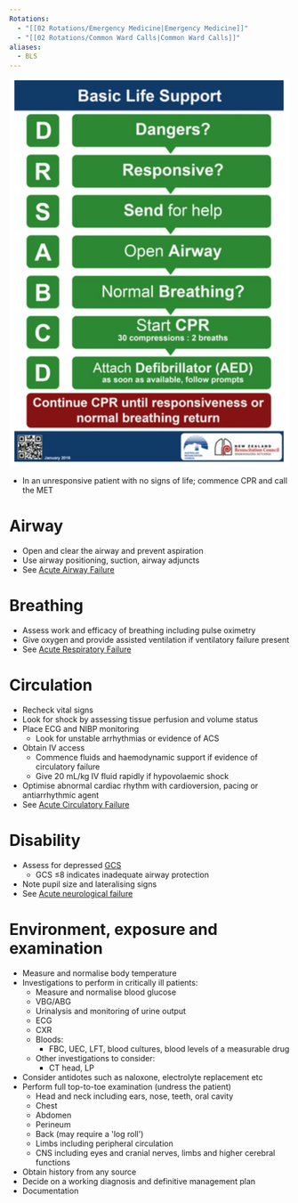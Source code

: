 ```yaml
---
Rotations:
  - "[[02 Rotations/Emergency Medicine|Emergency Medicine]]"
  - "[[02 Rotations/Common Ward Calls|Common Ward Calls]]"
aliases:
  - BLS
---
```

![](Attachments/Pasted%20image%2020241212215451.png)
- In an unresponsive patient with no signs of life; commence CPR and call the MET
# Airway
- Open and clear the airway and prevent aspiration
- Use airway positioning, suction, airway adjuncts
- See [Acute Airway Failure](01%20Disciplines/Clinical/Emergencies/Acute%20Airway%20Failure.md)
# Breathing
- Assess work and efficacy of breathing including pulse oximetry
- Give oxygen and provide assisted ventilation if ventilatory failure present
- See [Acute Respiratory Failure](01%20Disciplines/Respiratory/Emergencies/Acute%20Respiratory%20Failure.md)
# Circulation
- Recheck vital signs
- Look for shock by assessing tissue perfusion and volume status
- Place ECG and NIBP monitoring
	- Look for unstable arrhythmias or evidence of ACS
- Obtain IV access
	- Commence fluids and haemodynamic support if evidence of circulatory failure
	- Give 20 mL/kg IV fluid rapidly if hypovolaemic shock
- Optimise abnormal cardiac rhythm with cardioversion, pacing or antiarrhythmic agent
- See [Acute Circulatory Failure](01%20Disciplines/Clinical/Emergencies/Shock.md)
# Disability
- Assess for depressed [GCS](00%20Reference/Clinical/Glasgow%20Coma%20Scale.md)
	- GCS ≤8 indicates inadequate airway protection
- Note pupil size and lateralising signs
- See [Acute neurological failure](01%20Disciplines/Clinical/Emergencies/Unconsciousness.md)
# Environment, exposure and examination
- Measure and normalise body temperature
- Investigations to perform in critically ill patients:
	- Measure and normalise blood glucose
	- VBG/ABG
	- Urinalysis and monitoring of urine output
	- ECG
	- CXR
	- Bloods:
		- FBC, UEC, LFT, blood cultures, blood levels of a measurable drug
	- Other investigations to consider:
		- CT head, LP
- Consider antidotes such as naloxone, electrolyte replacement etc
- Perform full top-to-toe examination (undress the patient)
	- Head and neck including ears, nose, teeth, oral cavity
	- Chest
	- Abdomen
	- Perineum
	- Back (may require a 'log roll')
	- Limbs including peripheral circulation
	- CNS including eyes and cranial nerves, limbs and higher cerebral functions
- Obtain history from any source
- Decide on a working diagnosis and definitive management plan
- Documentation